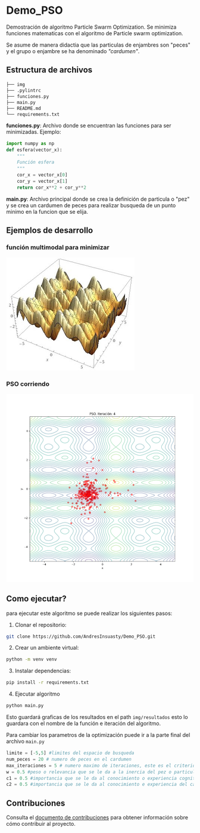 # Demo_PSO
Demostración de algoritmo Particle Swarm Optimization.
Se minimiza funciones matematicas con el algoritmo de Particle swarm optimization.

Se asume de manera didactia que las particulas de enjambres son "peces" y el grupo o enjambre se ha denominado *"cardumen"*.

## Estructura de archivos
```
├── img
├── .pylintrc
├── funciones.py
├── main.py
├── README.md
└── requirements.txt
```

**funciones.py**: Archivo donde se encuentran las funciones para ser minimizadas.
Ejemplo: 
```python
import numpy as np
def esfera(vector_x):
    """
    Función esfera
    """
    cor_x = vector_x[0]
    cor_y = vector_x[1]
    return cor_x**2 + cor_y**2
```

**main.py**: Archivo principal donde se crea la definición de particula o "pez" y se crea un cardumen de peces para realizar busqueda de un punto minimo en la funcion que se elija.

## Ejemplos de desarrollo

### función multimodal para minimizar
![funcionMultimodal](img/multimodal_function.jpg "Función")

### PSO corriendo
![PSO](img/iteracion_multimodal_4.png "ejecución")


## Como ejecutar?

para ejecutar este algoritmo se puede realizar los siguientes pasos:

1. Clonar el repositorio:
```bash
git clone https://github.com/AndresInsuasty/Demo_PSO.git
```
2. Crear un ambiente virtual:
```bash
python -m venv venv
```
3. Instalar dependencias:
```bash
pip install -r requirements.txt
```
4. Ejecutar algoritmo
```bash
python main.py
```

Esto guardará graficas de los resultados en el path `img/resultados` esto lo guardara con el nombre de la función e iteración del algoritmo.

Para cambiar los parametros de la optimización puede ir a la parte final del archivo `main.py` 

```python
limite = [-5,5] #limites del espacio de busqueda
num_peces = 20 # numero de peces en el cardumen
max_iteraciones = 5 # numero maximo de iteraciones, este es el criterio de parada
w = 0.5 #peso o relevancia que se le da a la inercia del pez o particula
c1 = 0.5 #importancia que se le da al conocimiento o experiencia cognitiva
c2 = 0.5 #importancia que se le da al conocimiento e experiencia del cardumen
```
## Contribuciones

Consulta el [documento de contribuciones](CONTRIBUTING.md) para obtener información sobre cómo contribuir al proyecto.
